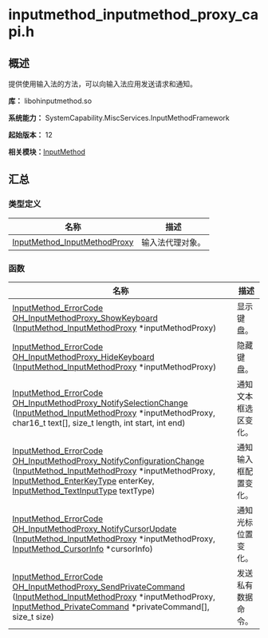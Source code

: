 # inputmethod_inputmethod_proxy_capi.h


## 概述

提供使用输入法的方法，可以向输入法应用发送请求和通知。

**库：** libohinputmethod.so

**系统能力：** SystemCapability.MiscServices.InputMethodFramework

**起始版本：** 12

**相关模块：**[InputMethod](_input_method.md)


## 汇总


### 类型定义

| 名称 | 描述 | 
| -------- | -------- |
| [InputMethod_InputMethodProxy](_input_method.md#inputmethod_inputmethodproxy) | 输入法代理对象。 | 


### 函数

| 名称 | 描述 | 
| -------- | -------- |
| [InputMethod_ErrorCode](_input_method.md#inputmethod_errorcode) [OH_InputMethodProxy_ShowKeyboard](_input_method.md#oh_inputmethodproxy_showkeyboard) ([InputMethod_InputMethodProxy](_input_method.md#inputmethod_inputmethodproxy) \*inputMethodProxy) | 显示键盘。 | 
| [InputMethod_ErrorCode](_input_method.md#inputmethod_errorcode) [OH_InputMethodProxy_HideKeyboard](_input_method.md#oh_inputmethodproxy_hidekeyboard) ([InputMethod_InputMethodProxy](_input_method.md#inputmethod_inputmethodproxy) \*inputMethodProxy) | 隐藏键盘。 | 
| [InputMethod_ErrorCode](_input_method.md#inputmethod_errorcode) [OH_InputMethodProxy_NotifySelectionChange](_input_method.md#oh_inputmethodproxy_notifyselectionchange) ([InputMethod_InputMethodProxy](_input_method.md#inputmethod_inputmethodproxy) \*inputMethodProxy, char16_t text[], size_t length, int start, int end) | 通知文本框选区变化。 | 
| [InputMethod_ErrorCode](_input_method.md#inputmethod_errorcode) [OH_InputMethodProxy_NotifyConfigurationChange](_input_method.md#oh_inputmethodproxy_notifyconfigurationchange) ([InputMethod_InputMethodProxy](_input_method.md#inputmethod_inputmethodproxy) \*inputMethodProxy, [InputMethod_EnterKeyType](_input_method.md#inputmethod_enterkeytype) enterKey, [InputMethod_TextInputType](_input_method.md#inputmethod_textinputtype) textType) | 通知输入框配置变化。 | 
| [InputMethod_ErrorCode](_input_method.md#inputmethod_errorcode) [OH_InputMethodProxy_NotifyCursorUpdate](_input_method.md#oh_inputmethodproxy_notifycursorupdate) ([InputMethod_InputMethodProxy](_input_method.md#inputmethod_inputmethodproxy) \*inputMethodProxy, [InputMethod_CursorInfo](_input_method.md#inputmethod_cursorinfo) \*cursorInfo) | 通知光标位置变化。 | 
| [InputMethod_ErrorCode](_input_method.md#inputmethod_errorcode) [OH_InputMethodProxy_SendPrivateCommand](_input_method.md#oh_inputmethodproxy_sendprivatecommand) ([InputMethod_InputMethodProxy](_input_method.md#inputmethod_inputmethodproxy) \*inputMethodProxy, [InputMethod_PrivateCommand](_input_method.md#inputmethod_privatecommand) \*privateCommand[], size_t size) | 发送私有数据命令。 | 
